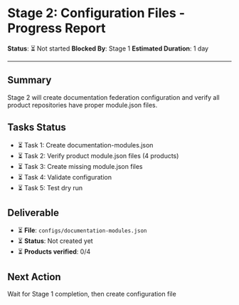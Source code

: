 # Stage 2: Configuration Files - Progress Report

**Status**: ⏳ Not started
**Blocked By**: Stage 1
**Estimated Duration**: 1 day

---

## Summary

Stage 2 will create documentation federation configuration and verify all product repositories have proper module.json files.

## Tasks Status

- ⏳ Task 1: Create documentation-modules.json
- ⏳ Task 2: Verify product module.json files (4 products)
- ⏳ Task 3: Create missing module.json files
- ⏳ Task 4: Validate configuration
- ⏳ Task 5: Test dry run

## Deliverable

- ⏳ **File**: `configs/documentation-modules.json`
- ⏳ **Status**: Not created yet
- ⏳ **Products verified**: 0/4

## Next Action

Wait for Stage 1 completion, then create configuration file
